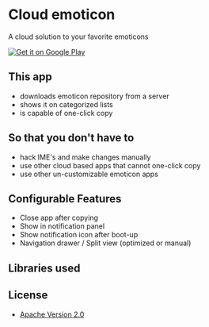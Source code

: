 # Cloud emoticon

A cloud solution to your favorite emoticons

<a href="https://play.google.com/store/apps/details?id=org.ktachibana.cloudemoji">
  <img alt="Get it on Google Play"
       src="https://developer.android.com/images/brand/en_generic_rgb_wo_60.png" />
</a>

## This app
* downloads emoticon repository from a server
* shows it on categorized lists
* is capable of one-click copy

## So that you don't have to
* hack IME's and make changes manually
* use other cloud based apps that cannot one-click copy
* use other un-customizable emoticon apps

## Configurable Features
* Close app after copying
* Show in notification panel
* Show notification icon after boot-up
* Navigation drawer / Split view (optimized or manual)

## Libraries used

## License
* [Apache Version 2.0](http://www.apache.org/licenses/LICENSE-2.0)
